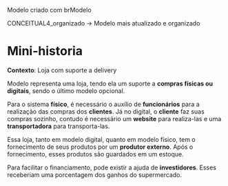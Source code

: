 Modelo criado com brModelo

CONCEITUAL4_organizado -> Modelo mais atualizado e organizado

# Mini-historia

**Contexto**: Loja com suporte a delivery

Modelo representa uma loja, tendo ela um suporte a **compras físicas ou digitais**, sendo o último modelo opcional.

Para o sistema **físico**, é necessário o auxílio de **funcionários** para a realização das compras dos **clientes**. Já no digital, o **cliente** faz suas compras sozinho, contudo é necessário um **website** para realiza-las e uma **transportadora** para transporta-las.

Essa loja, tanto em modelo digital, quanto em modelo físico, tem o fornecimento de seus produtos por um **produtor externo**. Após o fornecimento, esses produtos são guardados em um estoque.

Para facilitar o financiamento, pode existir a ajuda de **investidores**. Esses receberiam uma porcentagem dos ganhos do supermercado.

